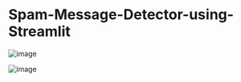 # Spam-Message-Detector-using-Streamlit

![image](https://github.com/user-attachments/assets/b61f2bcf-2064-40b9-9aaf-4198ea641b46)

![image](https://github.com/user-attachments/assets/397f61af-a8fb-44fe-81ac-96cf35d9df49)
